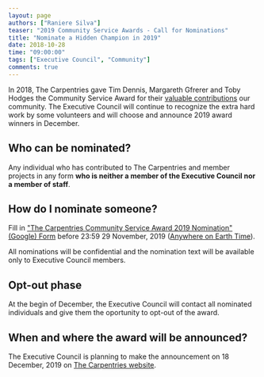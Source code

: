 ```yaml
---
layout: page
authors: ["Raniere Silva"]
teaser: "2019 Community Service Awards - Call for Nominations"
title: "Nominate a Hidden Champion in 2019"
date: 2018-10-28
time: "09:00:00"
tags: ["Executive Council", "Community"]
comments: true
---
```


In 2018,
The Carpentries gave
Tim Dennis,
Margareth Gfrerer
and
Toby Hodges
the Community Service Award for their [valuable contributions](https://carpentries.org/blog/2018/10/service-awards/) our community.
The Executive Council will continue to recognize
the extra hard work by some volunteers
and will choose and announce 2019 award winners in December.

## Who can be nominated?

Any individual
who has contributed to The Carpentries
and member projects
in any form
**who is neither a member of the Executive Council nor a member of staff**.

## How do I nominate someone?

Fill in ["The Carpentries Community Service Award 2019 Nomination" (Google) Form](https://forms.gle/SpKT92Fv1fUr8By5A)
before 23:59 29 November, 2019 ([Anywhere on Earth Time](https://en.wikipedia.org/wiki/Anywhere_on_Earth)).

All nominations will be confidential
and the nomination text will be available only to Executive Council members.

## Opt-out phase

At the begin of December,
the Executive Council will contact all nominated individuals
and give them the oportunity to opt-out of the award.

## When and where the award will be announced?

The Executive Council is planning to make the announcement
on 18 December, 2019 on [The Carpentries website](http://carpentries.org).
